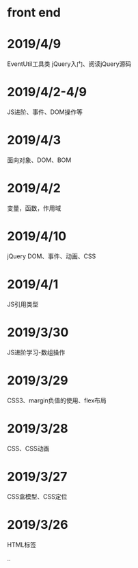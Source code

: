 # front end

# 2019/4/9
EventUtil工具类
jQuery入门、阅读jQuery源码

# 2019/4/2-4/9
JS进阶、事件、DOM操作等

# 2019/4/3
面向对象、DOM、BOM

# 2019/4/2
变量，函数，作用域
# 2019/4/10
jQuery DOM、事件、动画、CSS

# 2019/4/1
JS引用类型

# 2019/3/30
JS进阶学习-数组操作

# 2019/3/29
CSS3、margin负值的使用、flex布局

# 2019/3/28
CSS、CSS动画

# 2019/3/27
CSS盒模型、CSS定位

# 2019/3/26
HTML标签

..
